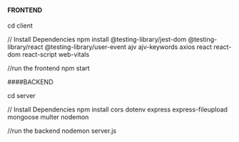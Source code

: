 #### FRONTEND 

cd client


// Install Dependencies
    npm install @testing-library/jest-dom @testing-library/react @testing-library/user-event ajv ajv-keywords axios react react-dom react-script web-vitals

//run the frontend
    npm start


####BACKEND 

cd server 

// Install Dependencies
    npm install cors dotenv express express-fileupload  mongoose multer nodemon

//run the backend
    nodemon server.js
